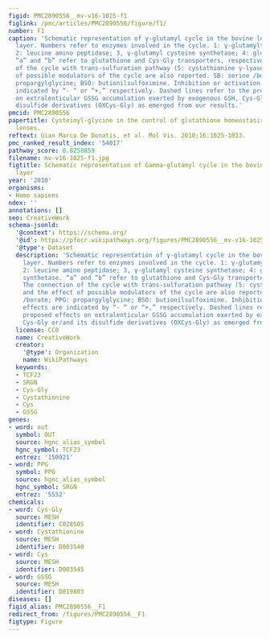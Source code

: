 ```yaml
---
figid: PMC2890556__mv-v16-1025-f1
figlink: /pmc/articles/PMC2890556/figure/f1/
number: F1
caption: 'Schematic representation of γ-glutamyl cycle in the bovine lens epithelial-cortical
  layer. Numbers refer to enzymes involved in the cycle. 1: γ-glutamyltransferase;
  2: leucine amino peptidase; 3, γ-glutamyl cysteine synthetase; 4: glutathione synthetase.
  “a” and “b” refer to glutathione and Cys-Gly transporters, respectively. The connection
  of the cycle with trans-sulfuration pathway (5: cystathionine γ-lyase) and the effect
  of possible modulators of the cycle are also reported. SB: serine /borate; PPG:
  propargylglycine; BSO: butionilsulfoximine. Inhibition or activation effects are
  indicated by “- “ or “+,” respectively. Dashed lines refer to the proposed effects
  on extralenticular GSSG accumulation exerted by exogenous GSH, Cys-Gly or/and its
  disulfide derivatives (OXCys-Gly) as emerged from our results.'
pmcid: PMC2890556
papertitle: Cysteinyl-glycine in the control of glutathione homeostasis in bovine
  lenses.
reftext: Gian Marco De Donatis, et al. Mol Vis. 2010;16:1025-1033.
pmc_ranked_result_index: '54017'
pathway_score: 0.8258859
filename: mv-v16-1025-f1.jpg
figtitle: Schematic representation of Gamma-glutamyl cycle in the bovine lens epithelial-cortical
  layer
year: '2010'
organisms:
- Homo sapiens
ndex: ''
annotations: []
seo: CreativeWork
schema-jsonld:
  '@context': https://schema.org/
  '@id': https://pfocr.wikipathways.org/figures/PMC2890556__mv-v16-1025-f1.html
  '@type': Dataset
  description: 'Schematic representation of γ-glutamyl cycle in the bovine lens epithelial-cortical
    layer. Numbers refer to enzymes involved in the cycle. 1: γ-glutamyltransferase;
    2: leucine amino peptidase; 3, γ-glutamyl cysteine synthetase; 4: glutathione
    synthetase. “a” and “b” refer to glutathione and Cys-Gly transporters, respectively.
    The connection of the cycle with trans-sulfuration pathway (5: cystathionine γ-lyase)
    and the effect of possible modulators of the cycle are also reported. SB: serine
    /borate; PPG: propargylglycine; BSO: butionilsulfoximine. Inhibition or activation
    effects are indicated by “- “ or “+,” respectively. Dashed lines refer to the
    proposed effects on extralenticular GSSG accumulation exerted by exogenous GSH,
    Cys-Gly or/and its disulfide derivatives (OXCys-Gly) as emerged from our results.'
  license: CC0
  name: CreativeWork
  creator:
    '@type': Organization
    name: WikiPathways
  keywords:
  - TCF23
  - SRGN
  - Cys-Gly
  - Cystathionine
  - Cys
  - GSSG
genes:
- word: out
  symbol: OUT
  source: hgnc_alias_symbol
  hgnc_symbol: TCF23
  entrez: '150921'
- word: PPG
  symbol: PPG
  source: hgnc_alias_symbol
  hgnc_symbol: SRGN
  entrez: '5552'
chemicals:
- word: Cys-Gly
  source: MESH
  identifier: C028505
- word: Cystathionine
  source: MESH
  identifier: D003540
- word: Cys
  source: MESH
  identifier: D003545
- word: GSSG
  source: MESH
  identifier: D019803
diseases: []
figid_alias: PMC2890556__F1
redirect_from: /figures/PMC2890556__F1
figtype: Figure
---
```

